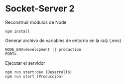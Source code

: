 # Socket-Server 2

Reconstruir módulos de Node

```
npm install
```

Generar archivo de variables de entorno en la raíz (.env)

```
NODE_ENV=development || production
PORT=
```

Ejecutar el servidor

```
npm run start:dev (Desarrollo)
npm run start (Producción)
```
